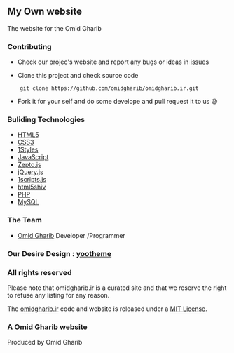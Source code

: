 ## My Own website
The website for the Omid Gharib


### Contributing

* Check our projec's website and report any bugs or ideas in [issues](https://github.com/omidgharib/omidgharib.ir/issues)

* Clone this project and check source code
```
    git clone https://github.com/omidgharib/omidgharib.ir.git
```

* Fork it for your self and do some develope and pull request it to us :smiley:


### Buliding Technologies
* [HTML5](http://ali.md/wiki/html5)
* [CSS3](http://ali.md/css3ref)
* [1Styles](http://ali.md/1styles)
* [JavaScript](http://ali.md/wiki/javascript)
* [Zepto.js](http://ali.md/zepto.js)
* [jQuery.js](http://ali.md/jquery.js)
* [1scripts.js](http://ali.md/1scripts.js)
* [html5shiv](http://ali.md/html5shiv)
* [PHP](http://ali.md/php/)
* [MySQL](http://ali.md/wiki/mysql)


### The Team
* [Omid Gharib](https://github.com/omidgharib) Developer /Programmer

### Our Desire Design : [yootheme](http://www.yootheme.com)

### All rights reserved ###
Please note that omidgharib.ir is a curated site and that we reserve the right to refuse any listing for any reason.

The [omidgharib.ir](http://omidgharib.ir) code and website is released under a [MIT License](http://opensource.org/licenses/MIT).


### A Omid Gharib website
Produced by Omid Gharib

